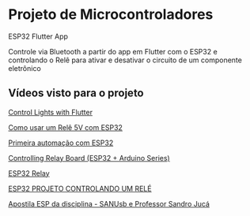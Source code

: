 # Projeto de Microcontroladores

ESP32
Flutter App

Controle via Bluetooth a partir do app em Flutter com o ESP32 e controlando o Relê para ativar e desativar o circuito de um componente eletrônico

## Vídeos visto para o projeto

[Control Lights with Flutter](https://youtu.be/eib_62D-kSA)

[Como usar um Relê 5V com ESP32](https://youtu.be/DnvoEBK24SQ)

[Primeira automação com ESP32](https://youtu.be/xGDQMCJxfLU)

[Controlling Relay Board (ESP32 + Arduino Series)](https://youtu.be/zIHPogas1cU)

[ESP32 Relay](https://esp32io.com/tutorials/esp32-relay)

[ESP32 PROJETO CONTROLANDO UM RELÉ](https://www.usinainfo.com.br/blog/esp32-projeto-controlando-um-rele/)

[Apostila ESP da disciplina - SANUsb e Professor Sandro Jucá](https://tinyurl.com/apostilaesp)

